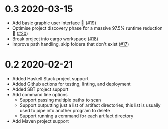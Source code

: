 # 0.3 2020-03-15

- Add basic graphic user interface 🎉 ([#19](https://github.com/tbillington/kondo/pull/19))
- Optimise project discovery phase for a massive 97.5% runtime reduction 🎉 ([#20](https://github.com/tbillington/kondo/pull/20))
- Break project into cargo workspace ([#18](https://github.com/tbillington/kondo/pull/18))
- Improve path handling, skip folders that don't exist ([#17](https://github.com/tbillington/kondo/pull/17))

# 0.2 2020-02-21

- Added Haskell Stack project support
- Added Github actions for testing, linting, and deployment
- Added SBT project support
- Add command line options
  - Support passing multiple paths to scan
  - Support outputting just a list of artifact directories, this list is usually used to pipe into another program to delete
  - Support running a command for each artifact directory
- Add Maven project support
